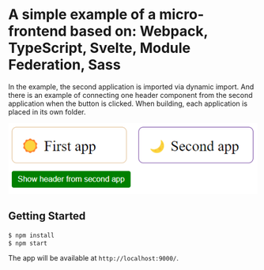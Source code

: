 # A simple example of a micro-frontend based on: Webpack, TypeScript, Svelte, Module Federation, Sass

In the example, the second application is imported via dynamic import. And there is an example of connecting one header component from the second application when the button is clicked.
When building, each application is placed in its own folder.

![micro-frontend-app-screenshot](https://raw.githubusercontent.com/datacutter/webpack-ts-svelte-module-federation/master/.screenshots/micro-frontend-app-screenshot.png)

## Getting Started
```
$ npm install
$ npm start
```
The app will be available at `http://localhost:9000/`.